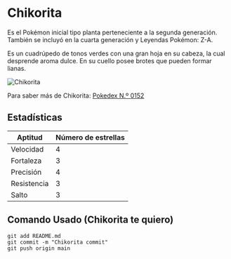 # Chikorita

Es el Pokémon inicial tipo planta perteneciente a la segunda generación. También se incluyó en la cuarta generación y Leyendas Pokémon: Z-A.

Es un cuadrúpedo de tonos verdes con una gran hoja en su cabeza, la cual desprende aroma dulce. En su cuello posee brotes que pueden formar lianas.

![Chikorita](https://www.pokemon.com/static-assets/content-assets/cms2/img/pokedex/full/152.png)


Para saber más de Chikorita: [Pokedex N.º 0152](https://www.pokemon.com/el/pokedex/chikorita)

## Estadísticas

Aptitud | Número de estrellas
-------|-----------
Velocidad | 4
Fortaleza | 3
Precisión | 4
Resistencia | 3
Salto | 3




## Comando Usado (Chikorita te quiero)

```
git add README.md
git commit -m "Chikorita commit"
git push origin main
```
